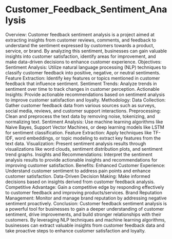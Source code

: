# Customer_Feedback_Sentiment_Analysis
Overview:
Customer feedback sentiment analysis is a project aimed at extracting insights from customer reviews, comments, and feedback to understand the sentiment expressed by customers towards a product, service, or brand. By analyzing this sentiment, businesses can gain valuable insights into customer satisfaction, identify areas for improvement, and make data-driven decisions to enhance customer experience.
Objectives:
Sentiment Analysis: Utilize natural language processing (NLP) techniques to classify customer feedback into positive, negative, or neutral sentiments.
Feature Extraction: Identify key features or topics mentioned in customer feedback that influence sentiment.
Sentiment Trends: Analyze trends in sentiment over time to track changes in customer perception.
Actionable Insights: Provide actionable recommendations based on sentiment analysis to improve customer satisfaction and loyalty.
Methodology:
Data Collection: Gather customer feedback data from various sources such as surveys, social media, reviews, and customer support interactions.
Preprocessing: Clean and preprocess the text data by removing noise, tokenizing, and normalizing text.
Sentiment Analysis: Use machine learning algorithms like Naive Bayes, Support Vector Machines, or deep learning models like LSTM for sentiment classification.
Feature Extraction: Apply techniques like TF-IDF, word embeddings, or topic modeling to extract key features from the text data.
Visualization: Present sentiment analysis results through visualizations like word clouds, sentiment distribution plots, and sentiment trend graphs.
Insights and Recommendations: Interpret the sentiment analysis results to provide actionable insights and recommendations for improving customer satisfaction.
Benefits:
Enhanced Customer Experience: Understand customer sentiment to address pain points and enhance customer satisfaction.
Data-Driven Decision Making: Make informed decisions based on insights derived from customer feedback analysis.
Competitive Advantage: Gain a competitive edge by responding effectively to customer feedback and improving products/services.
Brand Reputation Management: Monitor and manage brand reputation by addressing negative sentiment proactively.
Conclusion:
Customer feedback sentiment analysis is a powerful tool for businesses to gain a deeper understanding of customer sentiment, drive improvements, and build stronger relationships with their customers. By leveraging NLP techniques and machine learning algorithms, businesses can extract valuable insights from customer feedback data and take proactive steps to enhance customer satisfaction and loyalty.
